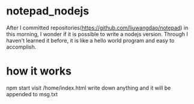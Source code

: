# notepad_nodejs
After I committed repositories(https://github.com/liuwangdao/notepad) in this morning,
I wonder if it is possible to write a nodejs version.
Through I haven't learned it before, it is like a hello world program and easy to accomplish.
# how it works
npm start 
visit /home/index.html
write down anything and it will be appended to msg.txt
